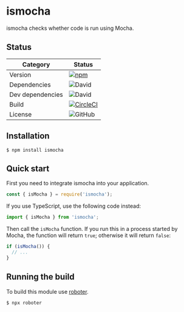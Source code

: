 # ismocha

ismocha checks whether code is run using Mocha.

## Status

| Category         | Status                                                                                                                                     |
| ---------------- | ------------------------------------------------------------------------------------------------------------------------------------------ |
| Version          | [![npm](https://img.shields.io/npm/v/ismocha)](https://www.npmjs.com/package/ismocha)                                                      |
| Dependencies     | ![David](https://img.shields.io/david/thenativeweb/ismocha)                                                                                |
| Dev dependencies | ![David](https://img.shields.io/david/dev/thenativeweb/ismocha)                                                                            |
| Build            | [![CircleCI](https://img.shields.io/circleci/build/github/thenativeweb/ismocha)](https://circleci.com/gh/thenativeweb/ismocha/tree/master) |
| License          | ![GitHub](https://img.shields.io/github/license/thenativeweb/ismocha)                                                                      |

## Installation

```shell
$ npm install ismocha
```

## Quick start

First you need to integrate ismocha into your application.

```javascript
const { isMocha } = require('ismocha');
```

If you use TypeScript, use the following code instead:

```typescript
import { isMocha } from 'ismocha';
```

Then call the `isMocha` function. If you run this in a process started by Mocha, the function will return `true`; otherwise it will return `false`:

```javascript
if (isMocha()) {
  // ...
}
```

## Running the build

To build this module use [roboter](https://www.npmjs.com/package/roboter).

```shell
$ npx roboter
```
